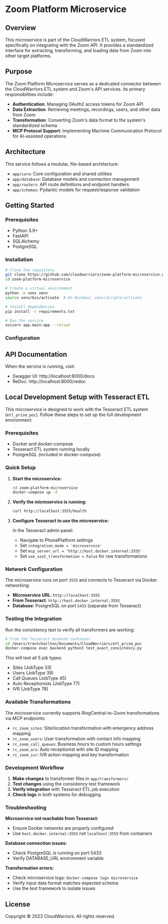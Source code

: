 # Zoom Platform Microservice

## Overview

This microservice is part of the CloudWarriors ETL system, focused specifically on integrating with the Zoom API. It provides a standardized interface for extracting, transforming, and loading data from Zoom into other target platforms.

## Purpose

The Zoom Platform Microservice serves as a dedicated connector between the CloudWarriors ETL system and Zoom's API services. Its primary responsibilities include:

- **Authentication**: Managing OAuth2 access tokens for Zoom API
- **Data Extraction**: Retrieving meetings, recordings, users, and other data from Zoom
- **Transformation**: Converting Zoom's data format to the system's standardized schema
- **MCP Protocol Support**: Implementing Machine Communication Protocol for AI-assisted operations

## Architecture

This service follows a modular, file-based architecture:

- `app/core`: Core configuration and shared utilities
- `app/database`: Database models and connection management
- `app/routers`: API route definitions and endpoint handlers
- `app/schemas`: Pydantic models for request/response validation

## Getting Started

### Prerequisites

- Python 3.9+
- FastAPI
- SQLAlchemy
- PostgreSQL

### Installation

```bash
# Clone the repository
git clone https://github.com/cloudwarriors/zoom-platform-microservice.git
cd zoom-platform-microservice

# Create a virtual environment
python -m venv venv
source venv/bin/activate  # On Windows: venv\Scripts\activate

# Install dependencies
pip install -r requirements.txt

# Run the service
uvicorn app.main:app --reload
```

### Configuration

## API Documentation

When the service is running, visit:
- Swagger UI: http://localhost:8000/docs
- ReDoc: http://localhost:8000/redoc

## Local Development Setup with Tesseract ETL

This microservice is designed to work with the Tesseract ETL system (`etl_prism_poc`). Follow these steps to set up the full development environment:

### Prerequisites

- Docker and docker-compose
- Tesseract ETL system running locally
- PostgreSQL (included in docker-compose)

### Quick Setup

1. **Start the microservice:**
   ```bash
   cd zoom-platform-microservice
   docker-compose up -d
   ```

2. **Verify the microservice is running:**
   ```bash
   curl http://localhost:3555/health
   ```

3. **Configure Tesseract to use the microservice:**
   
   In the Tesseract admin panel:
   - Navigate to PhonePlatform settings
   - Set `integration_mode = 'microservice'`
   - Set `mcp_server_url = 'http://host.docker.internal:3555'`
   - Set `use_ssot_transformation = False` for raw transformations

### Network Configuration

The microservice runs on port `3555` and connects to Tesseract via Docker networking:

- **Microservice URL**: `http://localhost:3555`
- **From Tesseract**: `http://host.docker.internal:3555`
- **Database**: PostgreSQL on port `5433` (separate from Tesseract)

### Testing the Integration

Run the consistency test to verify all transformers are working:

```bash
# From the Tesseract backend container
cd /Users/trentcharlton/Documents/CloudWarriors/etl_prism_poc
docker-compose exec backend python3 test_exact_consistency.py
```

This will test all 5 job types:
- Sites (JobType 33)
- Users (JobType 39)  
- Call Queues (JobType 45)
- Auto Receptionists (JobType 77)
- IVR (JobType 78)

### Available Transformations

The microservice currently supports RingCentral-to-Zoom transformations via MCP endpoints:

- `rc_zoom_sites`: Site/location transformation with emergency address mapping
- `rc_zoom_users`: User transformation with contact info mapping
- `rc_zoom_call_queues`: Business hours to custom hours settings
- `rc_zoom_ars`: Auto receptionist with site ID mapping
- `rc_zoom_ivr`: IVR action mapping and key transformation

### Development Workflow

1. **Make changes** to transformer files in `app/transformers/`
2. **Test changes** using the consistency test framework
3. **Verify integration** with Tesseract ETL job execution
4. **Check logs** in both systems for debugging

### Troubleshooting

**Microservice not reachable from Tesseract:**
- Ensure Docker networks are properly configured
- Use `host.docker.internal:3555` not `localhost:3555` from containers

**Database connection issues:**
- Check PostgreSQL is running on port 5433
- Verify DATABASE_URL environment variable

**Transformation errors:**
- Check microservice logs: `docker-compose logs microservice`
- Verify input data format matches expected schema
- Use the test framework to isolate issues

## License

Copyright © 2023 CloudWarriors. All rights reserved.
